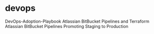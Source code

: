 # devops
DevOps-Adoption-Playbook
Atlassian BitBucket Pipelines and Terraform
Atlassian BitBucket Pipelines Promoting Staging to Production
